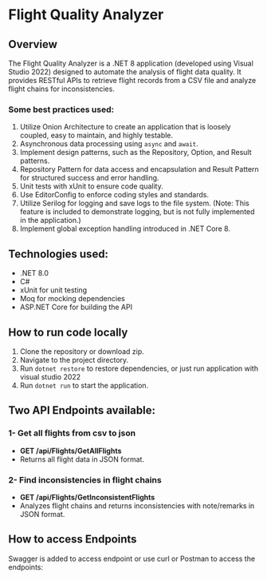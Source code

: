 # Flight Quality Analyzer

## Overview
The Flight Quality Analyzer is a .NET 8 application (developed using Visual Studio 2022) designed to automate the analysis of flight data quality. It provides RESTful APIs to retrieve flight records from a CSV file and analyze flight chains for inconsistencies. 

### Some best practices used:
1. Utilize Onion Architecture to create an application that is loosely coupled, easy to maintain, and highly testable.
2. Asynchronous data processing using `async` and `await`.  
4. Implement design patterns, such as the Repository, Option, and Result patterns.
5. Repository Pattern for data access and encapsulation and Result Pattern for structured success and error handling.
6. Unit tests with xUnit to ensure code quality.
3. Use EditorConfig to enforce coding styles and standards.
7. Utilize Serilog for logging and save logs to the file system. (Note: This feature is included to demonstrate logging, but is not fully implemented in the application.) 
8. Implement global exception handling introduced in .NET Core 8.
     
## Technologies used:
- .NET 8.0
- C#
- xUnit for unit testing
- Moq for mocking dependencies
- ASP.NET Core for building the API
  
## How to run code locally
1. Clone the repository or download zip.
2. Navigate to the project directory.
3. Run `dotnet restore` to restore dependencies, or just run application with visual studio 2022 
4. Run `dotnet run` to start the application.

## Two API Endpoints available:
### 1- Get all flights from csv to json
- **GET /api/Flights/GetAllFlights**
- Returns all flight data in JSON format.

### 2- Find inconsistencies in flight chains
- **GET /api/Flights/GetInconsistentFlights**
- Analyzes flight chains and returns inconsistencies with note/remarks in JSON format.

## How to access Endpoints
Swagger is added to access endpoint or use curl or Postman to access the endpoints:
